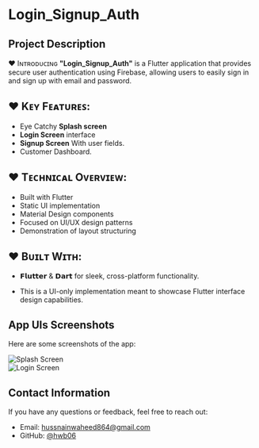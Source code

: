 # Login_Signup_Auth
 
## **Project Description**

♥ Iɴᴛʀᴏᴅᴜᴄɪɴɢ **"Login_Signup_Auth"** is a Flutter application that provides secure user authentication using Firebase, allowing users to easily sign in and sign up with email and password.

## ♥ **Kᴇʏ Fᴇᴀᴛᴜʀᴇꜱ**:
- Eye Catchy **Splash screen**
- **Login Screen** interface
- **Signup Screen** With user fields.
- Customer Dashboard.

## ♥ **Tᴇᴄʜɴɪᴄᴀʟ Oᴠᴇʀᴠɪᴇᴡ**:
- Built with Flutter
- Static UI implementation
- Material Design components
- Focused on UI/UX design patterns
- Demonstration of layout structuring

## ♥ **Bᴜɪʟᴛ Wɪᴛʜ**:
- 𝗙𝗹𝘂𝘁𝘁𝗲𝗿 & 𝗗𝗮𝗿𝘁 for sleek, cross-platform functionality. 

- This is a UI-only implementation meant to showcase Flutter interface design capabilities.
  
## **App UIs Screenshots**
Here are some screenshots of the app:

![Splash Screen](https://github.com/hwb06/Login_Signup_Auth/blob/master/App_UI_Screen/01.png)  
![Login Screen](https://github.com/hwb06/Login_Signup_Auth/blob/master/App_UI_Screen/02.png)    

## **Contact Information**
If you have any questions or feedback, feel free to reach out:

- Email: hussnainwaheed864@gmail.com
- GitHub: [@hwb06](https://github.com/hwb06)
